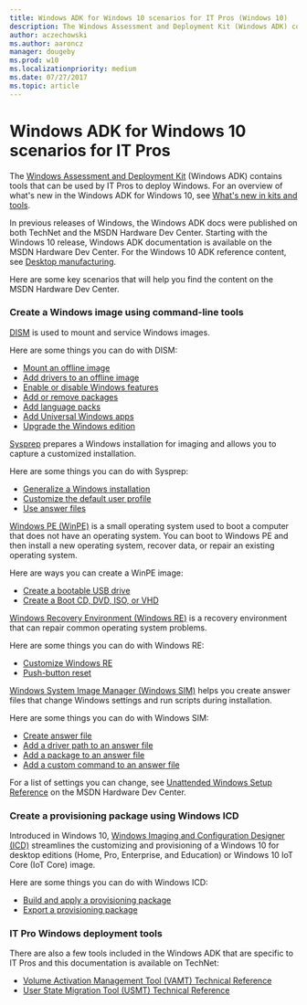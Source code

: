 ```yaml
---
title: Windows ADK for Windows 10 scenarios for IT Pros (Windows 10)
description: The Windows Assessment and Deployment Kit (Windows ADK) contains tools that can be used by IT Pros to deploy Windows.
author: aczechowski
ms.author: aaroncz
manager: dougeby
ms.prod: w10
ms.localizationpriority: medium
ms.date: 07/27/2017
ms.topic: article
---
```


# Windows ADK for Windows 10 scenarios for IT Pros


The [Windows Assessment and Deployment Kit](/windows-hardware/get-started/adk-install) (Windows ADK) contains tools that can be used by IT Pros to deploy Windows. For an overview of what's new in the Windows ADK for Windows 10, see [What's new in kits and tools](/windows-hardware/get-started/what-s-new-in-kits-and-tools).

In previous releases of Windows, the Windows ADK docs were published on both TechNet and the MSDN Hardware Dev Center. Starting with the Windows 10 release, Windows ADK documentation is available on the MSDN Hardware Dev Center. For the Windows 10 ADK reference content, see [Desktop manufacturing](/windows-hardware/manufacture/desktop/).

Here are some key scenarios that will help you find the content on the MSDN Hardware Dev Center.

### Create a Windows image using command-line tools

[DISM](/windows-hardware/manufacture/desktop/dism---deployment-image-servicing-and-management-technical-reference-for-windows) is used to mount and service Windows images.

Here are some things you can do with DISM:

-   [Mount an offline image](/windows-hardware/manufacture/desktop/mount-and-modify-a-windows-image-using-dism)
-   [Add drivers to an offline image](/windows-hardware/manufacture/desktop/add-and-remove-drivers-to-an-offline-windows-image)
-   [Enable or disable Windows features](/windows-hardware/manufacture/desktop/enable-or-disable-windows-features-using-dism)
-   [Add or remove packages](/windows-hardware/manufacture/desktop/add-or-remove-packages-offline-using-dism)
-   [Add language packs](/windows-hardware/manufacture/desktop/add-language-packs-to-windows)
-   [Add Universal Windows apps](/windows-hardware/manufacture/desktop/preinstall-apps-using-dism)
-   [Upgrade the Windows edition](/windows-hardware/manufacture/desktop/change-the-windows-image-to-a-higher-edition-using-dism)

[Sysprep](/windows-hardware/manufacture/desktop/sysprep--system-preparation--overview) prepares a Windows installation for imaging and allows you to capture a customized installation.

Here are some things you can do with Sysprep:

-   [Generalize a Windows installation](/windows-hardware/manufacture/desktop/sysprep--generalize--a-windows-installation)
-   [Customize the default user profile](/windows-hardware/manufacture/desktop/customize-the-default-user-profile-by-using-copyprofile)
-   [Use answer files](/windows-hardware/manufacture/desktop/use-answer-files-with-sysprep)

[Windows PE (WinPE)](/windows-hardware/manufacture/desktop/winpe-intro) is a small operating system used to boot a computer that does not have an operating system. You can boot to Windows PE and then install a new operating system, recover data, or repair an existing operating system.

Here are ways you can create a WinPE image:

-   [Create a bootable USB drive](/windows-hardware/manufacture/desktop/winpe-create-usb-bootable-drive)
-   [Create a Boot CD, DVD, ISO, or VHD](/windows-hardware/manufacture/desktop/winpe-create-usb-bootable-drive)

[Windows Recovery Environment (Windows RE)](/windows-hardware/manufacture/desktop/windows-recovery-environment--windows-re--technical-reference) is a recovery environment that can repair common operating system problems.

Here are some things you can do with Windows RE:

-   [Customize Windows RE](/windows-hardware/manufacture/desktop/customize-windows-re)
-   [Push-button reset](/windows-hardware/manufacture/desktop/push-button-reset-overview)

[Windows System Image Manager (Windows SIM)](/windows-hardware/customize/desktop/wsim/windows-system-image-manager-technical-reference) helps you create answer files that change Windows settings and run scripts during installation.

Here are some things you can do with Windows SIM:

-   [Create answer file](/windows-hardware/customize/desktop/wsim/create-or-open-an-answer-file)
-   [Add a driver path to an answer file](/windows-hardware/customize/desktop/wsim/add-a-device-driver-path-to-an-answer-file)
-   [Add a package to an answer file](/windows-hardware/customize/desktop/wsim/add-a-package-to-an-answer-file)
-   [Add a custom command to an answer file](/windows-hardware/customize/desktop/wsim/add-a-custom-command-to-an-answer-file)

For a list of settings you can change, see [Unattended Windows Setup Reference](/windows-hardware/customize/desktop/unattend/) on the MSDN Hardware Dev Center.

### Create a provisioning package using Windows ICD

Introduced in Windows 10, [Windows Imaging and Configuration Designer (ICD)](/windows/configuration/provisioning-packages/provisioning-install-icd) streamlines the customizing and provisioning of a Windows 10 for desktop editions (Home, Pro, Enterprise, and Education) or Windows 10 IoT Core (IoT Core) image.

Here are some things you can do with Windows ICD:

-   [Build and apply a provisioning package](/windows/configuration/provisioning-packages/provisioning-create-package)
-   [Export a provisioning package](/windows/configuration/provisioning-packages/provisioning-create-package)

### IT Pro Windows deployment tools

There are also a few tools included in the Windows ADK that are specific to IT Pros and this documentation is available on TechNet:

-   [Volume Activation Management Tool (VAMT) Technical Reference](volume-activation/volume-activation-management-tool.md)
-   [User State Migration Tool (USMT) Technical Reference](usmt/usmt-technical-reference.md)

 

 
